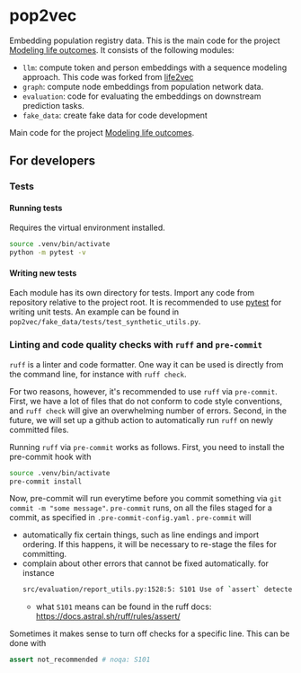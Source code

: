 # pop2vec

Embedding population registry data. This is the main code for the project [Modeling life outcomes](https://research-software-directory.org/projects/modeling-life-outcomes). It consists of the following modules:
- `llm`: compute token and person embeddings with a sequence modeling approach. This code was forked from [life2vec](https://github.com/SocialComplexityLab/)
- `graph`: compute node embeddings from population network data.
- `evaluation`: code for evaluating the embeddings on downstream prediction tasks.
- `fake_data`: create fake data for code development

Main code for the project [Modeling life outcomes](https://research-software-directory.org/projects/modeling-life-outcomes).



## For developers

### Tests

#### Running tests

Requires the virtual environment installed.

```bash
source .venv/bin/activate
python -m pytest -v
```

#### Writing new tests

Each module has its own directory for tests. Import any code from repository relative to the project root.
It is recommended to use [pytest](https://docs.pytest.org/en/stable/) for writing unit tests. An example can be found in `pop2vec/fake_data/tests/test_synthetic_utils.py`.

### Linting and code quality checks with `ruff` and `pre-commit`

`ruff` is a linter and code formatter. One way it can be used is directly from the command line, for instance with `ruff check`.

For two reasons, however, it's recommended to use `ruff` via `pre-commit`. First, we have a lot of files that do not conform to code style conventions, and `ruff check` will give an overwhelming number of errors.
Second, in the future, we will set up a github action to automatically run `ruff` on newly committed files.

Running `ruff` via `pre-commit` works as follows. First, you need to install the pre-commit hook with

```bash
source .venv/bin/activate
pre-commit install
```

Now, pre-commit will run everytime before you commit something via `git commit -m "some message"`. `pre-commit` runs, on all the files staged for a commit, as specified in `.pre-commit-config.yaml` . `pre-commit` will
- automatically fix certain things, such as line endings and import ordering. If this happens, it will be necessary to re-stage the files for committing.
- complain about other errors that cannot be fixed automatically. for instance
  ```bash
  src/evaluation/report_utils.py:1528:5: S101 Use of `assert` detected
  ```
  - what `S101` means can be found in the ruff docs: https://docs.astral.sh/ruff/rules/assert/

Sometimes it makes sense to turn off checks for a specific line. This can be done with

```python
assert not_recommended # noqa: S101
```
